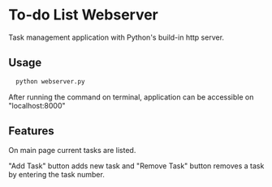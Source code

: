 # To-do List Webserver

Task management application with Python's build-in http server.

## Usage

```bash
  python webserver.py
```

After running the command on terminal, application can be accessible on "localhost:8000"

## Features

On main page current tasks are listed. 

"Add Task" button adds new task and "Remove Task" button removes a task by entering the task number.
